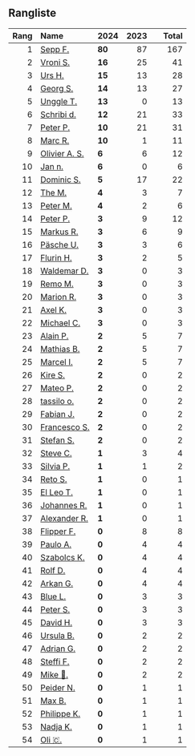 ## Rangliste

|   Rang | Name                                                       | 2024   |   2023 |    |   Total |
|-------:|:-----------------------------------------------------------|:-------|-------:|:---|--------:|
|      1 | [Sepp F.](https://www.strava.com/athletes/16756310)        | **80** |     87 |    |     167 |
|      2 | [Vroni S.](https://www.strava.com/athletes/29514203)       | **16** |     25 |    |      41 |
|      3 | [Urs H.](https://www.strava.com/athletes/372431)           | **15** |     13 |    |      28 |
|      4 | [Georg S.](https://www.strava.com/athletes/916353)         | **14** |     13 |    |      27 |
|      5 | [Unggle T.](https://www.strava.com/athletes/22347544)      | **13** |      0 |    |      13 |
|      6 | [Schribi d.](https://www.strava.com/athletes/11422737)     | **12** |     21 |    |      33 |
|      7 | [Peter P.](https://www.strava.com/athletes/25457664)       | **10** |     21 |    |      31 |
|      8 | [Marc R.](https://www.strava.com/athletes/58984045)        | **10** |      1 |    |      11 |
|      9 | [Olivier A.  S.](https://www.strava.com/athletes/28727279) | **6**  |      6 |    |      12 |
|     10 | [Jan n.](https://www.strava.com/athletes/9298575)          | **6**  |      0 |    |       6 |
|     11 | [Dominic S.](https://www.strava.com/athletes/55489726)     | **5**  |     17 |    |      22 |
|     12 | [The M.](https://www.strava.com/athletes/6200327)          | **4**  |      3 |    |       7 |
|     13 | [Peter M.](https://www.strava.com/athletes/14946812)       | **4**  |      2 |    |       6 |
|     14 | [Peter P.](https://www.strava.com/athletes/57591751)       | **3**  |      9 |    |      12 |
|     15 | [Markus R.](https://www.strava.com/athletes/4722924)       | **3**  |      6 |    |       9 |
|     16 | [Päsche U.](https://www.strava.com/athletes/28885166)      | **3**  |      3 |    |       6 |
|     17 | [Flurin H.](https://www.strava.com/athletes/60467988)      | **3**  |      2 |    |       5 |
|     18 | [Waldemar D.](https://www.strava.com/athletes/7070994)     | **3**  |      0 |    |       3 |
|     19 | [Remo M.](https://www.strava.com/athletes/10098982)        | **3**  |      0 |    |       3 |
|     20 | [Marion R.](https://www.strava.com/athletes/26731457)      | **3**  |      0 |    |       3 |
|     21 | [Axel K.](https://www.strava.com/athletes/59300995)        | **3**  |      0 |    |       3 |
|     22 | [Michael C.](https://www.strava.com/athletes/34543396)     | **3**  |      0 |    |       3 |
|     23 | [Alain P.](https://www.strava.com/athletes/3430605)        | **2**  |      5 |    |       7 |
|     24 | [Mathias B.](https://www.strava.com/athletes/49060784)     | **2**  |      5 |    |       7 |
|     25 | [Marcel I.](https://www.strava.com/athletes/7534298)       | **2**  |      5 |    |       7 |
|     26 | [Kire S.](https://www.strava.com/athletes/97427172)        | **2**  |      0 |    |       2 |
|     27 | [Mateo P.](https://www.strava.com/athletes/8923478)        | **2**  |      0 |    |       2 |
|     28 | [tassilo o.](https://www.strava.com/athletes/63864070)     | **2**  |      0 |    |       2 |
|     29 | [Fabian J.](https://www.strava.com/athletes/3980614)       | **2**  |      0 |    |       2 |
|     30 | [Francesco S.](https://www.strava.com/athletes/12378132)   | **2**  |      0 |    |       2 |
|     31 | [Stefan S.](https://www.strava.com/athletes/4143694)       | **2**  |      0 |    |       2 |
|     32 | [Steve C.](https://www.strava.com/athletes/15992918)       | **1**  |      3 |    |       4 |
|     33 | [Silvia P.](https://www.strava.com/athletes/14573315)      | **1**  |      1 |    |       2 |
|     34 | [Reto S.](https://www.strava.com/athletes/9681288)         | **1**  |      0 |    |       1 |
|     35 | [El Leo T.](https://www.strava.com/athletes/5959692)       | **1**  |      0 |    |       1 |
|     36 | [Johannes R.](https://www.strava.com/athletes/3824890)     | **1**  |      0 |    |       1 |
|     37 | [Alexander R.](https://www.strava.com/athletes/5329940)    | **1**  |      0 |    |       1 |
|     38 | [Flipper F.](https://www.strava.com/athletes/42768485)     | **0**  |      8 |    |       8 |
|     39 | [Paulo A.](https://www.strava.com/athletes/21995947)       | **0**  |      4 |    |       4 |
|     40 | [Szabolcs K.](https://www.strava.com/athletes/14460104)    | **0**  |      4 |    |       4 |
|     41 | [Rolf D.](https://www.strava.com/athletes/18050383)        | **0**  |      4 |    |       4 |
|     42 | [Arkan G.](https://www.strava.com/athletes/8800165)        | **0**  |      4 |    |       4 |
|     43 | [Blue L.](https://www.strava.com/athletes/84269972)        | **0**  |      3 |    |       3 |
|     44 | [Peter S.](https://www.strava.com/athletes/8718070)        | **0**  |      3 |    |       3 |
|     45 | [David H.](https://www.strava.com/athletes/2116373)        | **0**  |      3 |    |       3 |
|     46 | [Ursula B.](https://www.strava.com/athletes/7692435)       | **0**  |      2 |    |       2 |
|     47 | [Adrian G.](https://www.strava.com/athletes/18926488)      | **0**  |      2 |    |       2 |
|     48 | [Steffi  F.](https://www.strava.com/athletes/96508304)     | **0**  |      2 |    |       2 |
|     49 | [Mike 🎲.](https://www.strava.com/athletes/6991554)         | **0**  |      2 |    |       2 |
|     50 | [Peider N.](https://www.strava.com/athletes/22440929)      | **0**  |      1 |    |       1 |
|     51 | [Max B.](https://www.strava.com/athletes/24834013)         | **0**  |      1 |    |       1 |
|     52 | [Philippe K.](https://www.strava.com/athletes/10843886)    | **0**  |      1 |    |       1 |
|     53 | [Nadja K.](https://www.strava.com/athletes/16030256)       | **0**  |      1 |    |       1 |
|     54 | [Oli 🇨.](https://www.strava.com/athletes/31956795)         | **0**  |      1 |    |       1 |